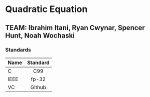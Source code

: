 # Quadratic Equation
## TEAM: Ibrahim Itani, Ryan Cwynar, Spencer Hunt, Noah Wochaski
### Standards
|Name|Standard |
|----|:-------:|
| C  |  C99    |
|IEEE|  fp-32  |
| VC |  Github |
